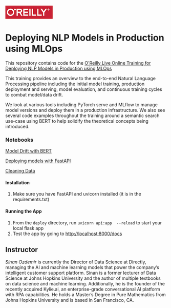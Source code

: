 ![oreilly-logo](images/oreilly.png)

# Deploying NLP Models in Production using MLOps

This repository contains code for the [O'Reilly Live Online Training for Deploying NLP Models in Production using MLOps](https://www.oreilly.com/live-events/deploying-nlp-models-in-production-using-mlops/0636920064921/0636920064920)

This training provides an overview to the end-to-end Natural Language Processing pipeline including the initial model training, production deployment and serving, model evaluation, and continuous training cycles to combat model/data drift.

We look at various tools including PyTorch serve and MLflow to manage model versions and deploy them in a production infrastructure. We also see several code examples throughout the training around a semantic search use-case using BERT to help solidify the theoretical concepts being introduced.

### Notebooks

[Model Drift with BERT](notebooks/model_drift.ipynb)

[Deploying models with FastAPI](deploy/)

[Cleaning Data](notebooks/data_cleaning.ipynb)


#### Installation

1. Make sure you have FastAPI and uvicorn installed (it is in the requirements.txt)


#### Running the App
1. From the `deploy` directory, run `uvicorn api:app  --reload` to start your local flask app
2. Test the app by  going to [http://localhost:8000/docs](http://localhost:8000/docs)

## Instructor

*Sinan Ozdemir* is currently the Director of Data Science at Directly, managing the AI and machine learning models that power the company’s intelligent customer support platform. Sinan is a former lecturer of Data Science at Johns Hopkins University and the author of multiple textbooks on data science and machine learning. Additionally, he is the founder of the recently acquired Kylie.ai, an enterprise-grade conversational AI platform with RPA capabilities. He holds a Master’s Degree in Pure Mathematics from Johns Hopkins University and is based in San Francisco, CA.